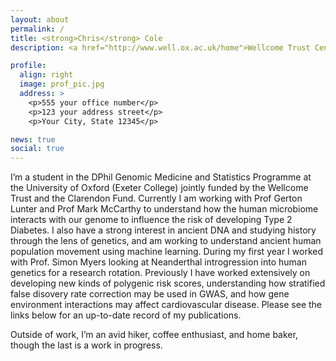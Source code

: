 ```yaml
---
layout: about
permalink: /
title: <strong>Chris</strong> Cole
description: <a href="http://www.well.ox.ac.uk/home">Wellcome Trust Centre for Human Genetics</a>, <a href="https://ox.ac.uk">University of Oxford</a>

profile:
  align: right
  image: prof_pic.jpg
  address: >
    <p>555 your office number</p>
    <p>123 your address street</p>
    <p>Your City, State 12345</p>

news: true
social: true
---
```

I’m a student in the DPhil Genomic Medicine and Statistics Programme at the University of Oxford (Exeter College) jointly funded by the Wellcome Trust and the Clarendon Fund. Currently I am working with Prof Gerton Lunter and Prof Mark McCarthy to understand how the human microbiome interacts with our genome to influence the risk of developing Type 2 Diabetes. I also have a strong interest in ancient DNA and studying history through the lens of genetics, and am working to understand ancient human population movement using machine learning. During my first year I worked with Prof. Simon Myers looking at Neanderthal introgression into human genetics for a research rotation. Previously I have worked extensively on developing new kinds of polygenic risk scores, understanding how stratified false disovery rate correction may be used in GWAS, and how gene environment interactions may affect cardiovascular disease. Please see the links below for an up-to-date record of my publications.

Outside of work, I’m an avid hiker, coffee enthusiast, and home baker, though the last is a work in progress.
